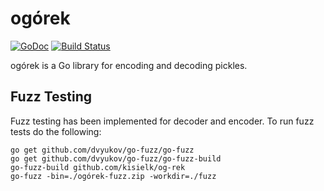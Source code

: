 ogórek
======
[![GoDoc](https://godoc.org/github.com/kisielk/og-rek?status.svg)](https://godoc.org/github.com/kisielk/og-rek)
[![Build Status](https://travis-ci.org/kisielk/og-rek.svg?branch=master)](https://travis-ci.org/kisielk/og-rek)

ogórek is a Go library for encoding and decoding pickles.

Fuzz Testing
------------
Fuzz testing has been implemented for decoder and encoder. To run fuzz tests do the following:

```
go get github.com/dvyukov/go-fuzz/go-fuzz
go get github.com/dvyukov/go-fuzz/go-fuzz-build
go-fuzz-build github.com/kisielk/og-rek
go-fuzz -bin=./ogórek-fuzz.zip -workdir=./fuzz
```
